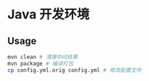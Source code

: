 # Java 开发环境

## Usage

```bash
mvn clean # 清理中间结果
mvn package # 编译打包
cp config.yml.orig config.yml # 修改配置文件
```
